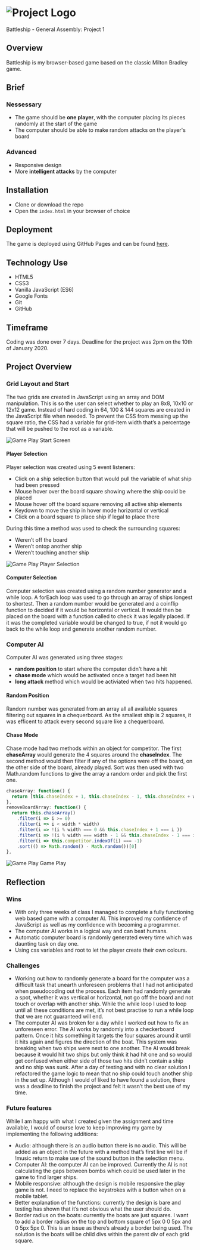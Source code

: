 # ![Project Logo](assets/README_GALogo.png) 
Battleship - General Assembly: Project 1

## Overview

Battleship is my browser-based game based on the classic Milton Bradley game. 


## Brief

### Nessessary
* The game should be **one player**, with the computer placing its pieces randomly at the start of the game
* The computer should be able to make random attacks on the player's board

### Advanced
* Responsive design
* More **intelligent attacks** by the computer

## Installation

* Clone or download the repo
* Open the `index.html` in your browser of choice

## Deployment

The game is deployed using GitHub Pages and can be found [here](https://jaymagrob.github.io/sei-project-1/).

## Technology Use

* HTML5
* CSS3
* Vanilla JavaScript (ES6)
* Google Fonts
* Git
* GitHub


## Timeframe

Coding was done over 7 days. Deadline for the project was 2pm on the 10th of January 2020.


## Project Overview

### Grid Layout and Start

The two grids are created in JavaScript using an array and DOM manipulation. This is so the user can select whether to play an 8x8, 10x10 or 12x12 game. Instead of hard coding in 64, 100 & 144 squares are created in the JavaScript file when needed. To prevent the CSS from messing up the square ratio, the CSS had a variable for grid-item width that’s a percentage that will be pushed to the root as a variable.

![Game Play Start Screen](assets/GamePlay_Start.png)

#### Player Selection

Player selection was created using 5 event listeners:
* Click on a ship selection button that would pull the variable of what ship had been pressed
* Mouse hover over the board square showing where the ship could be placed
* Mouse hover off the board square removing all active ship elements
* Keydown to move the ship in hover mode horizontal or vertical
* Click on a board square to place ship if legal to place there

During this time a method was used to check the surrounding squares:
* Weren’t off the board
* Weren’t ontop another ship
* Weren’t touching another ship

![Game Play Player Selection](assets/GamePlay_PlayerSelection.png)

#### Computer Selection

Computer selection was created using a random number generator and a while loop. A forEach loop was used to go through an array of ships longest to shortest. Then a random number would be generated and a coinflip function to decided if it would be horizontal or vertical. It would then be placed on the board with a function called to check it was legally placed. If it was the completed variable would be changed to true, if not it would go back to the while loop and generate another random number.

### Computer AI

Computer AI was generated using three stages:
* **random position** to start where the computer didn't have a hit
* **chase mode** which would be activated once a target had been hit
* **long attack** method which would be activiated when two hits happened.

#### Random Position 

Random number was generated from an array all all available squares filtering out squares in a chequerboard. As the smallest ship is 2 squares, it was efficent to attack every second square like a chequerboard.

#### Chase Mode

Chase mode had two methods within an object for competitor. The first **chaseArray** would generate the 4 squares around the **chaseIndex**. The second method would then filter if any of the options were off the board, on the other side of the board, already played. Sort was then used with two Math.random functions to give the array a random order and pick the first one.

```JavaScript
chaseArray: function() {
  return [this.chaseIndex + 1, this.chaseIndex - 1, this.chaseIndex + width, this.chaseIndex - width]
},
removeBoardArray: function() {
  return this.chaseArray()
    .filter(i => i >= 0)
    .filter(i => i < width * width)
    .filter(i => !(i % width === 0 && this.chaseIndex + 1 === i ))
    .filter(i => !(i % width === width - 1 && this.chaseIndex - 1 === i))
    .filter(i => this.competitor.indexOf(i) === -1)
    .sort(() => Math.random() - Math.random())[0]
},
```
![Game Play Game Play](assets/GamePlay_GameProgress.png)

## Reflection

### Wins

* With only three weeks of class I managed to complete a fully functioning web based game with a computer AI. This improved my confidence of JavaScript as well as my confidence with becoming a programmer. 
* The computer AI works in a logical way and can beat humans.
* Automatic computer board is randomly generated every time which was daunting task on day one.
* Using css variables and root to let the player create their own colours.

### Challenges

* Working out how to randomly generate a board for the computer was a difficult task that unearth unforeseen problems that I had not anticipated when pseudocoding out the process. Each item had randomly generate a spot, whether it was vertical or horizontal, not go off the board and not touch or overlap with another ship. While the while loop I used to loop until all these conditions are met, it’s not best practise to run a while loop that we are not guaranteed will end.  
* The computer AI was broken for a day while I worked out how to fix an unforeseen error. The AI works by randomly into a checkerboard pattern. Once it hits something it targets the four squares around it until it hits again and figures the direction of the boat. This system was breaking when two ships were next to one another. The AI would break because it would hit two ships but only think it had hit one and so would get confused when either side of those two hits didn’t contain a ship and no ship was sunk. After a day of testing and with no clear solution I refactored the game logic to mean that no ship could touch another ship in the set up. Although I would of liked to have found a solution, there was a deadline to finish the project and  felt it wasn’t the best use of my time. 

### Future features

While I am happy with what I created given the assignment and time available, I would of course love to keep improving my game by implementing the following additions:
* Audio:  although there is an audio button there is no audio. This will be added as an object in the future with a method that’s first line will be if !music return to make use of the sound button in the selection menu.
* Computer AI: the computer AI can be improved. Currently the AI is not calculating the gaps between bombs which could be used later in the game to find larger ships.
* Mobile responsive: although the design is mobile responsive the play game is not. I need to replace the keystrokes with a button when on a mobile tablet.
* Better explanation of the functions: currently the design is bare and testing has shown that it’s not obvious what the user should do.
* Border radius on the boats: currently the boats are just squares. I want to add a border radius on the top and bottom square of 5px 0 0 5px and 0 5px 5px 0. This is an issue as there’s already a border being used. The solution is the boats will be child divs within the parent div of each grid square.
